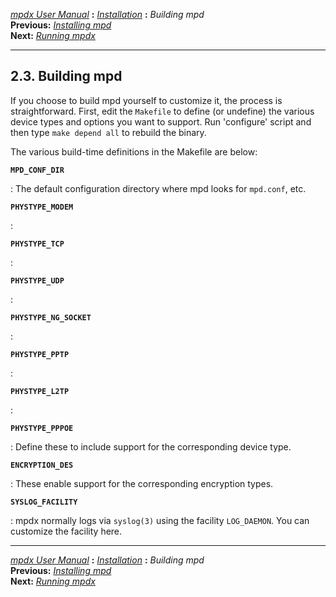 [*mpdx User Manual*](README.md) **:** [*Installation*](mpd5.md)
**:** *Building mpd*\
**Previous:** [*Installing mpd*](mpd7.md)\
**Next:** [*Running mpdx*](mpd9.md)

------------------------------------------------------------------------

## 2.3. Building mpd

If you choose to build mpd yourself to customize it, the process is
straightforward. First, edit the `Makefile` to define (or undefine) the
various device types and options you want to support. Run \'configure\'
script and then type `make depend all` to rebuild the binary.

The various build-time definitions in the Makefile are below:

**`MPD_CONF_DIR`**

:   The default configuration directory where mpd looks for `mpd.conf`,
    etc.

**`PHYSTYPE_MODEM`**

:   

**`PHYSTYPE_TCP`**

:   

**`PHYSTYPE_UDP`**

:   

**`PHYSTYPE_NG_SOCKET`**

:   

**`PHYSTYPE_PPTP`**

:   

**`PHYSTYPE_L2TP`**

:   

**`PHYSTYPE_PPPOE`**

:   Define these to include support for the corresponding device type.

**`ENCRYPTION_DES`**

:   These enable support for the corresponding encryption types.

**`SYSLOG_FACILITY`**

:   mpdx normally logs via `syslog(3)` using the facility `LOG_DAEMON`.
    You can customize the facility here.

------------------------------------------------------------------------

[*mpdx User Manual*](README.md) **:** [*Installation*](mpd5.md)
**:** *Building mpd*\
**Previous:** [*Installing mpd*](mpd7.md)\
**Next:** [*Running mpdx*](mpd9.md)
